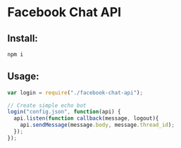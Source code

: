 # Facebook Chat API

## Install:
```bash
npm i
```

## Usage:
```javascript
var login = require("./facebook-chat-api");

// Create simple echo bot
login("config.json", function(api) {
  api.listen(function callback(message, logout){
    api.sendMessage(message.body, message.thread_id);
  });
});

```

